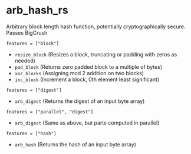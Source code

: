 # arb_hash_rs
Arbitrary block length hash function, potentially cryptographically secure. Passes BigCrush

`features = ["block"]`
- `resize_block` (Resizes a block, truncating or padding with zeros as needed)
- `pad_block` (Returns zero padded block to a multiple of bytes)
- `xor_blocks` (Assigning mod 2 addition on two blocks)
- `inc_block` (Increment a block, 0th element least significant)

`features = ["digest"]`
- `arb_digest` (Returns the digest of an input byte array)

`features = ["parallel", "digest"]`
- `arb_digest` (Same as above, but parts computed in parallel)

`features = ["hash"]`
- `arb_hash` (Returns the hash of an input byte array)
